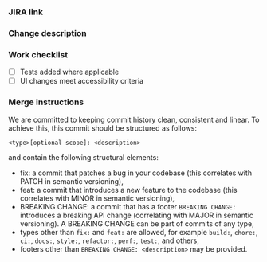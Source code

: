 ### JIRA link



### Change description



### Work checklist

- [ ] Tests added where applicable
- [ ] UI changes meet accessibility criteria

### Merge instructions

We are committed to keeping commit history clean, consistent and linear. To achieve this, this commit should be structured as follows:

```
<type>[optional scope]: <description>
```

and contain the following structural elements:

- fix: a commit that patches a bug in your codebase (this correlates with PATCH in semantic versioning),
- feat: a commit that introduces a new feature to the codebase (this correlates with MINOR in semantic versioning),
- BREAKING CHANGE: a commit that has a footer `BREAKING CHANGE:` introduces a breaking API change (correlating with MAJOR in semantic versioning). A BREAKING CHANGE can be part of commits of any type,
- types other than `fix:` and `feat:` are allowed, for example `build:`, `chore:`, `ci:`, `docs:`, `style:`, `refactor:`, `perf:`, `test:`, and others,
- footers other than `BREAKING CHANGE: <description>` may be provided.
